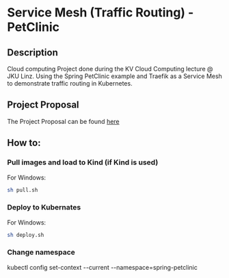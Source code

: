 # Service Mesh (Traffic Routing) - PetClinic
## Description
Cloud computing Project done during the KV Cloud Computing lecture @ JKU Linz.
Using the Spring PetClinic example and Traefik as a Service Mesh to demonstrate traffic routing in Kubernetes. 

## Project Proposal
The Project Proposal can be found [here](Proposal.md)

## How to:

### Pull images and load to Kind (if Kind is used)
For Windows:
```sh
sh pull.sh
```

### Deploy to Kubernates
For Windows:
```sh
sh deploy.sh
```

### Change namespace
kubectl config set-context --current --namespace=spring-petclinic
